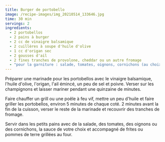 ```yaml
---
title: Burger de portobello
image: /recipe-images/img_20210514_133646.jpg
time: 30 min
servings: 2
ingredients:
  - 2 portobellos
  - 2 pains à burger
  - 2 cc de vinaigre balsamique
  - 2 cuillères à soupe d'huile d'olive
  - 1 cc d'origan sec
  - 2 gousses d'ail
  - 2 fines tranches de provolone, cheddar ou un autre fromage
  - "pour la garniture : salade, tomates, oignons, cornichons (au choix)"
---
```

Préparer une marinade pour les portobellos avec le vinaigre balsamique, l'huile d'olive, l'origan, l'ail émincé, un peu de sel et poivre. Verser sur les champignons et laisser mariner pendant une quinzaine de minutes.

Faire chauffer un grill ou une poêle à feu vif, mettre un peu d'huile et faire griller les portobellos, environ 5 minutes de chaque coté. 2 minutes avant la fin de la cuisson, verser le reste de la marinade et recouvrir des tranches de fromage.

Servir dans les petits pains avec de la salade, des tomates, des oignons ou des cornichons, la sauce de votre choix et accompagné de frites ou pommes de terre grillées au four.